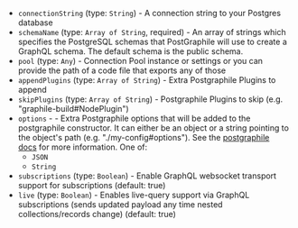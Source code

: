 
* `connectionString` (type: `String`) - A connection string to your Postgres database
* `schemaName` (type: `Array of String`, required) - An array of strings which specifies the PostgreSQL schemas that PostGraphile will use to create a GraphQL schema. The default schema is the public schema.
* `pool` (type: `Any`) - Connection Pool instance or settings or you can provide the path of a code file that exports any of those
* `appendPlugins` (type: `Array of String`) - Extra Postgraphile Plugins to append
* `skipPlugins` (type: `Array of String`) - Postgraphile Plugins to skip (e.g. "graphile-build#NodePlugin")
* `options` -  - Extra Postgraphile options that will be added to the postgraphile constructor. It can either be an object or a string pointing to the object's path (e.g. "./my-config#options"). See the [postgraphile docs](https://www.graphile.org/postgraphile/usage-library/) for more information. One of: 
  * `JSON`
  * `String`
* `subscriptions` (type: `Boolean`) - Enable GraphQL websocket transport support for subscriptions (default: true)
* `live` (type: `Boolean`) - Enables live-query support via GraphQL subscriptions (sends updated payload any time nested collections/records change) (default: true)